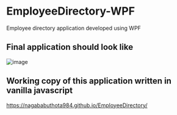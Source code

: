 # EmployeeDirectory-WPF
Employee directory application developed using WPF
## Final application should look like
![image](https://user-images.githubusercontent.com/57616322/161706589-2ffb6df5-f758-4254-9dc7-737353b7e033.png)
## Working copy of this application written in vanilla javascript
https://nagababuthota984.github.io/EmployeeDirectory/
